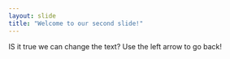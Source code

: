 ```yaml
---
layout: slide
title: "Welcome to our second slide!"
---
```

IS it true we can change the text?
Use the left arrow to go back!
